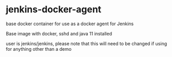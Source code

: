 # jenkins-docker-agent
base docker container for use as a docker agent for Jenkins


Base image with docker, sshd and java 11 installed

user is jenkins/jenkins, please note that this will need to be changed if using for anything other than a demo
